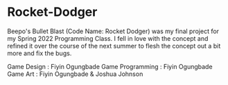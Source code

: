 # Rocket-Dodger
Beepo's Bullet Blast (Code Name: Rocket Dodger) was my final project for my Spring 2022 Programming Class. 
I fell in love with the concept and refined it over the course of the next summer to flesh the concept out a bit more and fix the bugs. 


Game Design : Fiyin Ogungbade
Game Programming : Fiyin Ogungbade
Game Art : Fiyin Ogungbade & Joshua Johnson
